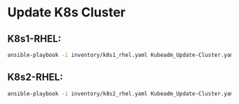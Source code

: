 # Update K8s Cluster

## K8s1-RHEL:
```bash
ansible-playbook -i inventory/k8s1_rhel.yaml Kubeadm_Update-Cluster.yaml -b
```

## K8s2-RHEL:
```bash
ansible-playbook -i inventory/k8s2_rhel.yaml Kubeadm_Update-Cluster.yaml -b
```